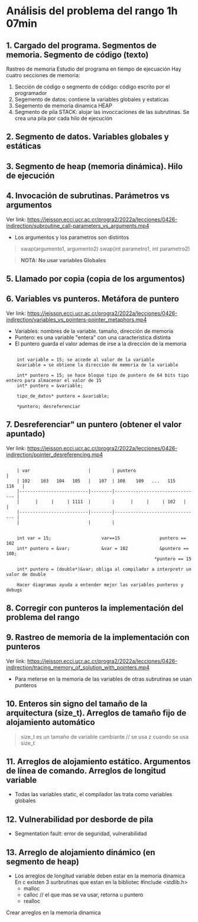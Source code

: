 # Análisis del problema del rango 1h 07min

## 1. Cargado del programa. Segmentos de memoria. Segmento de código (texto)
Rastreo de memoria
Estudio del programa en tiempo de ejecuación
Hay cuatro secciones de memoria:
1. Sección de código o segmento de código: código escrito por el programador
2. Segemento de datos: contiene la variables globales y estaticas
3. Segemento de memoria dinamica HEAP
4. Segmento de pila STACK: alojar las invoccaciones de las subrutinas. Se crea una pila por cada hilo de ejecución


## 2. Segmento de datos. Variables globales y estáticas
## 3. Segmento de heap (memoria dinámica). Hilo de ejecución
## 4. Invocación de subrutinas. Parámetros vs argumentos
Ver link: https://jeisson.ecci.ucr.ac.cr/progra2/2022a/lecciones/0426-indirection/subroutine_call-parameters_vs_arguments.mp4

- Los argumentos y los parametros son distintos

>swap(argumento1, argumento2)
swap(int parametro1, int parametro2)

>**NOTA: No usar variables Globales**


## 5. Llamado por copia (copia de los argumentos)

## 6. Variables vs punteros. Metáfora de puntero
Ver link: https://jeisson.ecci.ucr.ac.cr/progra2/2022a/lecciones/0426-indirection/variables_vs_pointers-pointer_metaphors.mp4

- Variables: nombres de la variable. tamaño, dirección de memoria
- Puntero: es una variable "entera" con una caracteristica distinta
- El puntero guarda el valor ademas de irse a la dirección de la memoria

~~~
    
    int variable = 15; se accede al valor de la variable
    &variable = se obtiene la dirección de memoria de la variable

    int* puntero = 15; se hace bloque tipo de puntero de 64 bits tipo entero para almacenar el valor de 15
    int* puntero = &variable;

    tipo_de_datos* puntero = &variable;

    *puntero; desreferenciar
~~~


## 7. Desreferenciar" un puntero (obtener el valor apuntado)
Ver link: https://jeisson.ecci.ucr.ac.cr/progra2/2022a/lecciones/0426-indirection/pointer_desreferencing.mp4

~~~
    
    | var                      |        | puntero                         |   
    | 102    103   104   105   |   107  | 108    109   ...   115    116   |   
    |--------------------------|--------|-------------------------------- | 
    |      |     |     | 1111  |        |      |     |     | 102   |      | 
    |--------------------------|--------|-------------------------------- |
    |                          |        |  


    int var = 15;                   var==15               puntero == 102
    int* puntero = &var;            &var = 102            &puntero == 108;
                                                        *puntero == 15
                                                        
    int* puntero = (double*)&var; obliga al compilador a interpretr un valor de double                                                      

    Hacer diagramas ayuda a entender mejor las variables punteros y debugs 
~~~


## 8. Corregir con punteros la implementación del problema del rango


## 9. Rastreo de memoria de la implementación con punteros
Ver link: https://jeisson.ecci.ucr.ac.cr/progra2/2022a/lecciones/0426-indirection/tracing_memory_of_solution_with_pointers.mp4

- Para meterse en la memoria de las variables de otras subrutinas se usan punteros 


## 10. Enteros sin signo del tamaño de la arquitectura (size_t). Arreglos de tamaño fijo de alojamiento automático

> size_t es un tamaño de variable cambiante
 // se usa z cuando se usa size_t 



## 11. Arreglos de alojamiento estático. Argumentos de línea de comando. Arreglos de longitud variable

- Todas las variables static, el compilador las trata como variables globales 


## 12. Vulnerabilidad por desborde de pila
- Segmentation fault: error de seguridad, vulnerabilidad



## 13. Arreglo de alojamiento dinámico (en segmento de heap)
- Los arreglos de longitud variable deben estar en la memoria dinamica
En c existen 3 surbrutinas que estan en la bibliotec #include <stdlib.h>
    - malloc
    - calloc // el que mas se va usar, retorna u puntero
    - realloc

Crear arreglos en la memoria dinamica
